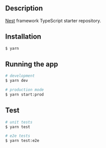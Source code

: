 ## Description

[Nest](https://github.com/nestjs/nest) framework TypeScript starter repository.

## Installation

```bash
$ yarn
```

## Running the app

```bash
# development
$ yarn dev

# production mode
$ yarn start:prod
```

## Test

```bash
# unit tests
$ yarn test

# e2e tests
$ yarn test:e2e
```

